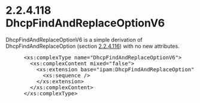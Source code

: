 <html dir="LTR" xmlns:mshelp="http://msdn.microsoft.com/mshelp" xmlns:ddue="http://ddue.schemas.microsoft.com/authoring/2003/5" xmlns:xlink="http://www.w3.org/1999/xlink" xmlns:tool="http://www.microsoft.com/tooltip">
 <body>
 <div id="header">
 <h1 class="heading">2.2.4.118 DhcpFindAndReplaceOptionV6</h1>
 </div>
 <div id="mainSection">
 <div id="mainBody">
 <div id="allHistory" class="saveHistory"></div>
 <div id="sectionSection0" class="section" name="collapseableSection">
 

<p>DhcpFindAndReplaceOptionV6 is a simple derivation of
DhcpFindAndReplaceOption (section <a href="ab970463-2b05-4c62-9418-106858fdaf3e.md">2.2.4.116</a>) with no new
attributes.</p>

<dl>
<dd>
<div><pre> &lt;xs:complexType name=&quot;DhcpFindAndReplaceOptionV6&quot;&gt;
   &lt;xs:complexContent mixed=&quot;false&quot;&gt;
     &lt;xs:extension base=&quot;ipam:DhcpFindAndReplaceOption&quot;&gt;
       &lt;xs:sequence /&gt;
     &lt;/xs:extension&gt;
   &lt;/xs:complexContent&gt;
 &lt;/xs:complexType&gt;
</pre></div>
</dd></dl>


 </div>
 </div>
 </div>
 </body>
</html>